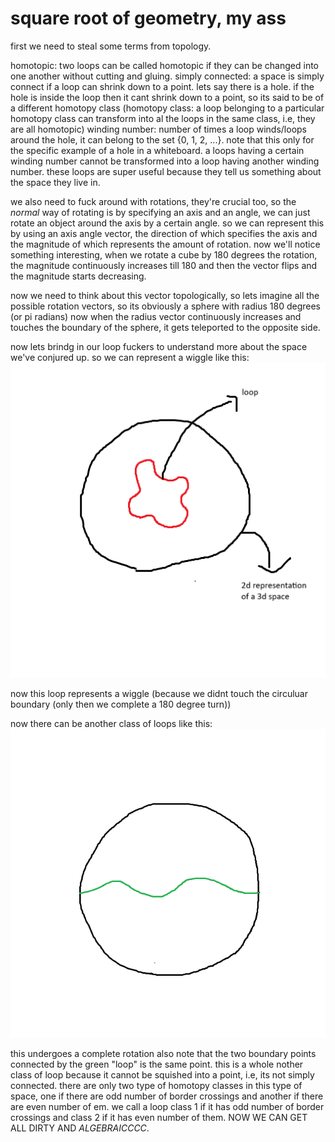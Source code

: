 # square root of geometry, my ass
first we need to steal some terms from topology. 

homotopic: two loops can be called homotopic if they can be changed into one another without cutting and gluing. 
simply connected: a space is simply connect if a loop can shrink down to a point. lets say there is a hole. if the hole is inside the loop then it cant shrink down to a point, so its said to be of a different homotopy class (homotopy class: a loop belonging to a particular homotopy class can transform into al the loops in the same class, i.e, they are all homotopic) 
winding number: number of times a loop winds/loops around the hole, it can belong to the set {0, 1, 2, ...}. note that this only for the specific example of a hole in a whiteboard. a loops having a certain winding number cannot be transformed into a loop having another winding number. 
these loops are super useful because they tell us something about the space they live in.

we also need to fuck around with rotations, they're crucial too, so the _normal_ way of rotating is by specifying an axis and an angle, we can just rotate an object around the axis by a certain angle. so we can represent this by using an axis angle vector, the direction of which specifies the axis and the magnitude of which represents the amount of rotation. now we'll notice something interesting, when we rotate a cube by 180 degrees the rotation, the magnitude continuously increases till 180 and then the vector flips and the magnitude starts decreasing.

now we need to think about this vector topologically, so lets imagine all the possible rotation vectors, so its obviously a sphere with radius 180 degrees (or pi radians) now when the radius vector continuously increases and touches the boundary of the sphere, it gets teleported to the opposite side. 

now lets brindg in our loop fuckers to understand more about the space we've conjured up. so we can represent a wiggle like this: 
![spinors](/images/imagesforspinor/1.png)

now this loop represents a wiggle (because we didnt touch the circuluar boundary (only then we complete a 180 degree turn))

now there can be another class of loops like this:
![different type of loop](/images/imagesforspinor/2.png)

this undergoes a complete rotation also note that the two boundary points connected by the green "loop" is the same point. this is a whole nother class of loop because it cannot be squished into a point, i.e, its not simply connected. 
there are only two type of homotopy classes in this type of space, one if there are odd number of border crossings and another if there are even number of em. we call a loop class 1 if it has odd number of border crossings and class 2 if it has even number of them. NOW WE CAN GET ALL DIRTY AND _ALGEBRAICCCC_.